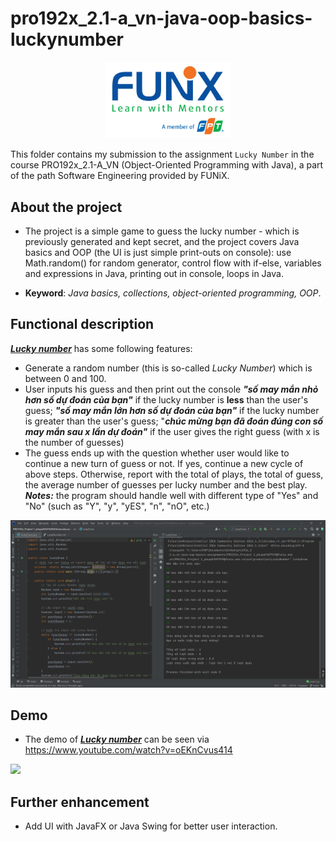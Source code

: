 # pro192x_2.1-a_vn-java-oop-basics-luckynumber

<p align="center"><a href="https://funix.edu.vn/gioi-thieu-funix/"><img src="/res/image/funix.png" width="200"/></a></p>

 This folder contains my submission to the assignment `Lucky Number` in the course PRO192x_2.1-A_VN (Object-Oriented Programming with Java), a part of the path Software Engineering provided by FUNiX.



## About the project

- The project is a simple game to guess the lucky number - which is previously generated and kept secret, and the project covers Java basics and OOP (the UI is just simple print-outs on console):  use Math.random() for random generator, control flow with if-else, variables and expressions in Java, printing out in console, loops in Java.

- **Keyword**: _Java basics, collections, object-oriented programming, OOP_.

## Functional description

<a href="PRO192x_Project 1_phupaFX07929@funix.edu.vn">_**Lucky number**_</a>  has some following features:
  - Generate a random number (this is so-called _Lucky Number_) which is between 0 and 100.
  - User inputs his guess and then print out the console **_"số may mắn nhỏ hơn số dự đoán của bạn"_** if the lucky number is **less** than the user's guess; _**"số may mắn lớn hơn số dự đoán của bạn"**_ if the lucky number is greater than the user's guess; "**_chúc mừng bạn đã đoán đúng con số may mắn sau x lần dự đoán"_** if the user gives the right guess (with x is the number of guesses)
  - The guess ends up with the question whether user would like to continue a new turn of guess or not. If yes, continue a new cycle of above steps. Otherwise, report with the total of plays, the total of guess, the average number of guesses per lucky number and the best play. **_Notes:_** the program should handle well with different type of "Yes" and "No" (such as "Y", "y", "yES", "n", "nO", etc.)

![](res/image/lucky_number.png)

## Demo

- The demo of <a href="PRO192x_Project 1_phupaFX07929@funix.edu.vn">_**Lucky number**_</a> can be seen via https://www.youtube.com/watch?v=oEKnCvus414

[![](res/image/demo_luckynumber.gif)](https://www.youtube.com/watch?v=oEKnCvus414)
## Further enhancement
- Add UI with JavaFX or Java Swing for better user interaction.
